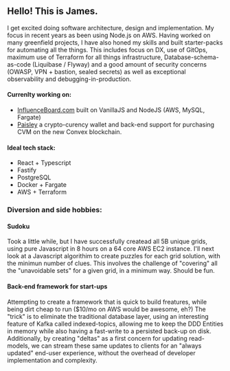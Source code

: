 ## Hello! This is James.
I get excited doing software architecture, design and implementation. My focus in recent years as been using Node.js on AWS.
Having worked on many greenfield projects, I have also honed my skills and built starter-packs for automating all the things.
This includes focus on DX, use of GitOps, maximum use of Terraform for all things infrastructure, Database-schema-as-code (Liquibase / Flyway)
and a good amount of security concerns (OWASP, VPN + bastion, sealed secrets) as well as exceptional observability and debugging-in-production.
#### Currenlty working on:
  - [InfluenceBoard.com](https://app.influenceboard.com) built on VanillaJS and NodeJS (AWS, MySQL, Fargate)
  - [Paisley](https://app.paisley.io) a crypto-curency wallet and back-end support for purchasing CVM on the new Convex blockchain.
#### Ideal tech stack:
- React + Typescript
- Fastify
- PostgreSQL
- Docker + Fargate
- AWS + Terraform
  
### Diversion and side hobbies:
#### Sudoku
Took a little while, but I have successfully createad all 5B unique grids, using pure Javascript in 8 hours on a 64 core AWS EC2 instance.
I'll next look at a Javascript algorithim to create puzzles for each grid solution, with the minimun number of clues.
This involves the challenge of "covering" all the "unavoidable sets" for a given grid, in a minimum way.
Should be fun.
#### Back-end framework for start-ups
Attempting to create a framework that is quick to build freatures, while being dirt cheap to run ($10/mo on AWS would be awesome, eh?)
The "trick" is to eliminate the traditional database layer, using an interesting feature of Kafka called indexed-topics,
allowing me to keep the DDD Entities in memory while also having a fast-write to a persisted back-up on disk.
Additionally, by creating "deltas" as a first concern for updating read-models, we can stream these same updates to clients
for an "always updated" end-user experience, without the overhead of developer implementation and complexity.
